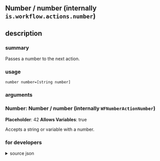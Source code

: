 
## Number / number (internally `is.workflow.actions.number`)



## description
### summary
Passes a number to the next action.


### usage
`number number=[string number]`

### arguments
### Number: Number / number (internally `WFNumberActionNumber`)
**Placeholder**: 42
**Allows Variables**: true


Accepts a string 
or variable
with a number.

### for developers

<details><summary>source json</summary>
<p>
```json
{
	"ActionClass": "WFNumberAction",
	"ActionKeywords": [
		"decimal",
		"math"
	],
	"Category": "Scripting",
	"Description": {
		"DescriptionSummary": "Passes a number to the next action."
	},
	"IconName": "Calculator.png",
	"Name": "Number",
	"Output": {
		"Multiple": false,
		"OutputName": "Number",
		"Types": [
			"NSDecimalNumber"
		]
	},
	"Parameters": [
		{
			"AllowsDecimalNumbers": true,
			"Class": "WFNumberFieldParameter",
			"Key": "WFNumberActionNumber",
			"Label": "Number",
			"Placeholder": "42",
			"TextAlignment": "Right"
		}
	],
	"Subcategory": "Math",
	"SuggestedNever": true
}
```
</p></details>
